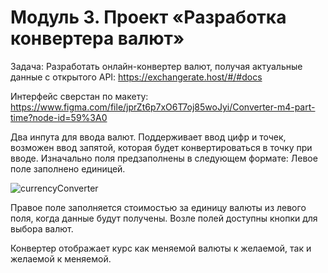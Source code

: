 # Модуль 3. Проект «Разработка конвертера валют»
Задача: Разработать онлайн-конвертер валют, получая актуальные данные с открытого API:
https://exchangerate.host/#/#docs 

Интерфейс сверстан по макету:
https://www.figma.com/file/jprZt6p7xO6T7oj85woJyi/Converter-m4-part-time?node-id=59%3A0 

Два инпута для ввода валют. Поддерживает ввод цифр и точек, возможен ввод запятой, которая будет конвертироваться в точку при вводе. 
Изначально поля предзаполнены в следующем формате:
Левое поле заполнено единицей.

![сurrencyConverter](https://user-images.githubusercontent.com/92203369/194692855-6bc360f1-f5fc-4550-839d-5e192bdca59a.png)

Правое поле заполняется стоимостью за единицу валюты из левого поля, когда данные будут получены.
Возле полей доступны кнопки для выбора валют. 

Конвертер отображает курс как меняемой валюты к желаемой, так и желаемой к меняемой.



